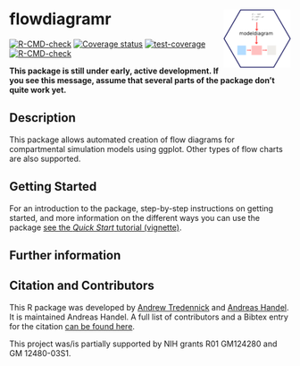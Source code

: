 
<!-- README.md is generated from README.Rmd. Please edit that file -->

# flowdiagramr <img src="man/figures/logo.png" align="right" alt="" width="120" />

<!-- badges: start -->

[![R-CMD-check](https://github.com/andreashandel/flowdiagramr/workflows/R-CMD-check/badge.svg)](https://github.com/andreashandel/flowdiagramr/actions)
[![Coverage
status](https://codecov.io/gh/andreashandel/flowdiagramr/branch/master/graph/badge.svg?token=OGO3sVEcPD)](https://codecov.io/gh/andreashandel/flowdiagramr)
[![test-coverage](https://github.com/andreashandel/flowdiagramr/workflows/test-coverage/badge.svg)](https://github.com/andreashandel/flowdiagramr/actions)
[![R-CMD-check](https://github.com/andreashandel/modeldiagram/workflows/R-CMD-check/badge.svg)](https://github.com/andreashandel/modeldiagram/actions)
<!-- badges: end -->

**This package is still under early, active development. If you see this
message, assume that several parts of the package don’t quite work
yet.**

## Description

This package allows automated creation of flow diagrams for
compartmental simulation models using ggplot. Other types of flow charts
are also supported.

## Getting Started

For an introduction to the package, step-by-step instructions on getting
started, and more information on the different ways you can use the
package [see the *Quick Start* tutorial
(vignette)](https://andreashandel.github.io/flowdiagramr/articles/A_quickstart.html).

## Further information

## Citation and Contributors

This R package was developed by [Andrew
Tredennick](https://atredennick.github.io/) and [Andreas
Handel](https://www.andreashandel.com/). It is maintained Andreas
Handel. A full list of contributors and a Bibtex entry for the citation
[can be found
here](https://andreashandel.github.io/flowdiagramr/authors.html).

This project was/is partially supported by NIH grants R01 GM124280 and
GM 12480-03S1.
